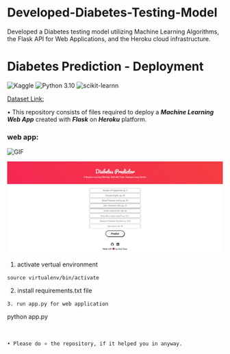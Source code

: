 # Developed-Diabetes-Testing-Model
Developed a Diabetes testing model utilizing Machine Learning Algorithms, the Flask API for Web Applications, and the Heroku cloud infrastructure.

# Diabetes Prediction - Deployment
![Kaggle](https://img.shields.io/badge/Dataset-Kaggle-blue.svg) ![Python 3.10](https://img.shields.io/badge/Python-3.10-brightgreen.svg) ![scikit-learnn](https://img.shields.io/badge/Library-Scikit_Learn-orange.svg)

[Dataset Link:](https://www.kaggle.com/datasets/mathchi/diabetes-data-set)

• This repository consists of files required to deploy a ___Machine Learning Web App___ created with ___Flask___ on ___Heroku___ platform.

### web app:

![GIF](readme_resources/diabetes-predictor-web-app.gif)

![web page](readme_resources/diabetes-web-app.png)

1. activate vertual environment
```
source virtualenv/bin/activate
```
2. install requirements.txt file
```
3. run app.py for web application
```
python app.py
```


• Please do ⭐ the repository, if it helped you in anyway.
